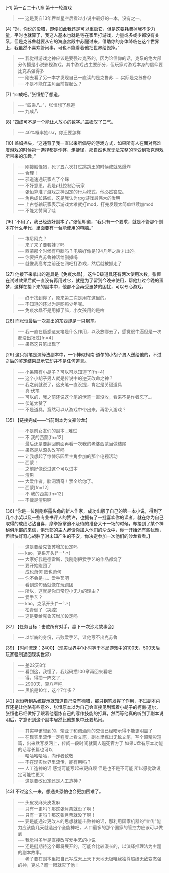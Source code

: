 
[-1] 第一百二十八章 第十一轮游戏
>--- 这是我自13年吞噬星空后看过小说中最好的一本，没有之一。<br>

[4] “对，你说的没错，即便如此我还是可以重启它，但是这要耗费掉我不少力量，平时也就算了，我这人基本也就是宅在家里打游戏，力量或多或少都没有关系，但是克苏鲁就要从它的海底宫殿中苏醒过来，借助你的身体降临在这个世界上，我虽然不喜欢管闲事，可也不能看着他把世界给毁掉。”
>--- 我觉得游戏之神应该是要强过克系的，因为论信仰的话，克系的绝大部分传播是小说影视游戏，其中游戏占主要部分，但玩家对游戏本身的信仰要比克系强得多<br>
>--- 刚去看了另一本才发现自己一直读的是克鲁苏……实际是克苏鲁😓<br>
>--- 不是不能在主角面前提起么？<br>

[7] “四成吧。”张恒想了想道。
>--- “四乘八。”，张恒想了想道<br>
>--- 九成八<br>

[8] “四成可不是一个能让人放心的数字。”盖姆叹了口气。
>--- 40%概率抽ssr，你还要怎样<br>

[10] 盖姆摇头，“这违背了我一直以来所倡导的游戏方式，如果所有人在面对高难度游戏的时候第一选择都是作弊，走捷径，那自然也就无法完整的享受到攻克游戏所带来的乐趣。”
>--- 刚接触怪猎，死了五六次打过跳跳王的时候成就感爆炸<br>
>--- 合理！<br>
>--- 邪道速通玩家点了个踩<br>
>--- 不好意思，我是p社控制台玩家<br>
>--- 张恒算准了游戏之神固定的行为模式，他必然答应。<br>
>--- 角色成长路线，这是我认为rpg游戏最伟大的发明<br>
>--- 上古卷轴玩家表示游戏太难就打mod，打完发现太简单继续加mod<br>
>--- 不能太赞同了哇<br>

[16] “不用了，我已经选好副本了。”张恒却道，“我只有一个要求，就是不管那个副本在什么年代，里面要有一台能使用的电脑。”
>--- 埃尼阿克？<br>
>--- 来了来了要套娃了吗<br>
>--- 西蒙那个时候有电脑吗？电脑好像是194几年之后才出的。<br>
>--- 你要把克苏鲁神话给删掉吗<br>
>--- 就像我高考之前还在网吧打游戏，然后就被抓走了<br>

[27] 他接下来拿出的道具是【免疫水晶】，这件D级道具还有两次使用次数，张恒在试过效果后就一直没有再用过它，就是为了留到今晚来使用，帮他扛过今晚的噩梦，这样在接下来的副本中，他都不会再受噩梦的困扰，可以专心游戏。
>--- 终于找到你了，原来第二次是用在这里的。<br>
>--- 不知道的还以为是网瘾少年呢。<br>
>--- 免疫水晶不是用掉了嘛，小女孩用的是啥<br>

[28] 而张恒最后一次拿出的东西却是一只钢笔。
>--- 我一直在疑惑这支笔是什么作用，以及放哪去了，感觉很牛逼但是一次都没出场过[fn=4]<br>
>--- 果然这只笔出现了<br>

[29] 这只钢笔是演绎法副本中，一个神似柯南·道尔的小胡子男人送给他的，不过之后的鉴定结果显示它却并不是任何道具。
>--- 小呆昭有小胡子？可以可以知道了[fn=4]<br>
>--- 这个小胡子男人就是传说中的逆天改命之神？<br>
>--- 我之前就说了，这支笔一直没提，肯定是关键道具<br>
>--- 真·伏笔<br>
>--- 可以的，我之前还说这个笔的伏笔一直没收，看来不是作者忘了。。<br>
>--- 伏笔太赞了<br>
>--- 不是道具，竟然可以从游戏中带出来，再带入游戏？<br>

[35] 【链接完成——当前副本为文豪沙龙】
>--- 不是前女友们的副本…难过<br>
>--- 不  我的西蒙[fn=12]<br>
>--- 最后还是要翻回前面再看一次我的老婆西蒙当做结尾<br>
>--- 果然是从源头改写吗<br>
>--- 让我想起了惊悚乐园里主角参加的那个电视活动<br>
>--- 西蒙！<br>
>--- 之前好像说过这个可以进本<br>
>--- 渣男<br>
>--- 大爱作者。脑洞清奇！票全给你了。<br>
>--- 西蒙[fn=12]<br>
>--- 不  我的西蒙[fn=12]<br>
>--- 不愧是渣男啊<br>

[36] “你是一位刚刚崭露头角的新人作家，成功出版了自己的第一本小说，得到了几个小奖以及一些专业书评人的赞许，也拥有了一批喜欢你的读者，就在你为自己取得的成绩沾沾自喜，摩拳擦掌迫不及待的准备大干一场的时候，却接到了某个神秘俱乐部的来信，俱乐部的主人邀请你加入他们的沙龙中，你一开始还有些犹豫，但很快好奇心战胜了对未知产生的不安，你决定参加一次他们的沙龙看看。】
>--- 这是要给克鲁苏增加设定吗<br>
>--- kao，克系开头(°ー°〃)<br>
>--- 大家好我是德雷斯，我刚刚把爱手艺的作品都烧了<br>
>--- 要开始跑团了<br>
>--- 成也萧何 败也萧何<br>
>--- 你不会是。。。爱手艺吧<br>
>--- 看到这句话就像在玩跑团<br>
>--- 所以，这就是你日常短小无力的理由？<br>
>--- 爱手艺？<br>
>--- kao，克系开头(°ー°〃)<br>
>--- 柏青倒了（哭腔）<br>
>--- 这是要给克鲁苏增加设定吗<br>

[37] 【任务目标：击败所有对手，赢下一次沙龙故事会】
>--- 以华裔的身份，击败爱手艺，让他写不出克苏鲁<br>

[39] 【时间流速：2400】（现实世界中1小时等于本局游戏中的100天，500天后玩家强制返回现实世界）
>--- 差22天8年<br>
>--- 看到这，我懂了，我起码攒100章再回来看吧<br>
>--- 得，得攒一阵文了…<br>
>--- 2900天，算八年吧<br>
>--- 黑帆是10年，这个7年多？<br>

[42] 张恒听到系统提示就知道自己没有猜错，那只钢笔发挥了作用，不过副本内容还是让他略有些意外，张恒原本以为自己会直接见到留着小胡子的柯南·道尔，张恒也已经做好了跟着他磨炼自己的写作技能的打算，然而等他真的听到了副本说明后，才意识到这个副本居然比他想象中还要热闹。
>--- 其实早该想到的，奈亚子和调酒师的交谈已经暗示得不能更明显了<br>
>--- 在现实里流传一定程度上看文笔，副本里练出无敌文笔，写个超精彩短篇，出来默写发网上，传阅一段时间就同人逼死官方了
如果U盘有原本功能的话写长篇也可以<br>
>--- 哈哈哈哈哈，向作者致敬<br>
>--- 不在现实世界里流传，能有用吗？<br>
>--- 人工造神的话 感觉可能写起来更麻烦 但是也不是不可能 所以感觉改设定可能性更大<br>
>--- 这是要改设定还是人工造神？<br>

[43] 不过这么一来，想通关恐怕也会更加困难了。
>--- 头皮发麻头皮发麻<br>
>--- 只有一更吗？那这张月票就没了啊！<br>
>--- 只有一更吗？那这张月票就没了啊！<br>
>--- 要是能通过更改人的思想就能击败神的话，那利用国家机器的“宣传”能力应该能几天就造出个全能神吧，人口最多的那个国家的管控力应该可以做到<br>
>--- 我觉得多半是直接改写爱手艺的小说<br>
>--- 还是挺期待这个即将展开的，可能会比较漫长的，以演绎推理法为主题的副本故事。<br>
>--- 老子要在副本里把自己写成天上天下天地无极唯我独尊超级无敌变态强的神，克总？瞪一眼就灭了他！<br>
